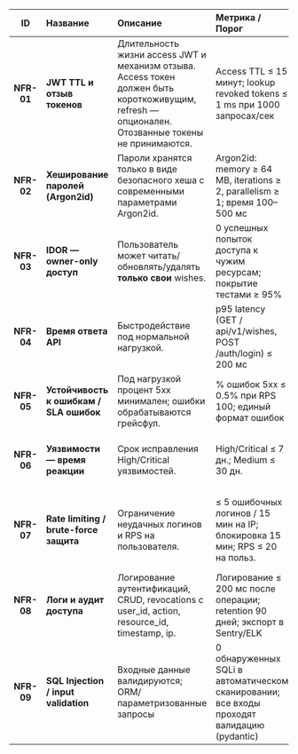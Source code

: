 |   **ID**   | **Название**                                 | **Описание**                                                                                                                                      | **Метрика / Порог**                                                                       | **Проверка (чем / где)**                                                                                       | **Компонент**                          | **Приоритет** |
| :--------: |:---------------------------------------------| :------------------------------------------------------------------------------------------------------------------------------------------------ |:------------------------------------------------------------------------------------------| :------------------------------------------------------------------------------------------------------------- |:---------------------------------------| :-----------: |
| **NFR-01** | **JWT TTL и отзыв токенов**                  | Длительность жизни access JWT и механизм отзыва. Access токен должен быть короткоживущим, refresh — опционален. Отозванные токены не принимаются. | Access TTL ≤ 15 минут; lookup revoked tokens ≤ 1 ms при 1000 запросах/сек                 | Интеграционные и нагрузочные тесты; ручное тестирование revocation; CI проверка поведения при истечении/отзыве | **Auth (JWT, revocation store)**       |    **High**   |
| **NFR-02** | **Хеширование паролей (Argon2id)**           | Пароли хранятся только в виде безопасного хеша с современными параметрами Argon2id.                                                               | Argon2id: memory ≥ 64 MB, iterations ≥ 2, parallelism ≥ 1; время 100–500 мс               | Unit / integration test, локальный bench на CI                                                                 | **Auth (password hashing)**            |    **High**   |
| **NFR-03** | **IDOR — owner-only доступ**                 | Пользователь может читать/обновлять/удалять **только свои** wishes.                                                                               | 0 успешных попыток доступа к чужим ресурсам; покрытие тестами ≥ 95%                       | Автоматические тесты API (pytest); security/fuzz тесты                                                         | **API (wishes endpoints)**             |  **Critical** |
| **NFR-04** | **Время ответа API**                         | Быстродействие под нормальной нагрузкой.                                                                                                          | p95 latency (GET / api/v1/wishes, POST /auth/login) ≤ 200 мс                              | Нагрузочные тесты (locust/k6) в staging; CI smoke тесты с p95 метрикой                                         | **API, DB**                            |   **Medium**  |
| **NFR-05** | **Устойчивость к ошибкам / SLA ошибок**      | Под нагрузкой процент 5xx минимален; ошибки обрабатываются грейсфул.                                                                              | % ошибок 5xx ≤ 0.5% при RPS 100; единый формат ошибок                                     | Нагрузочные + интеграционные тесты; мониторинг (Sentry, metrics)                                               | **API, DB**                            |    **High**   |
| **NFR-06** | **Уязвимости — время реакции**               | Срок исправления High/Critical уязвимостей.                                                                                                       | High/Critical ≤ 7 дн.; Medium ≤ 30 дн.                                                    | Сканы (dependabot, OS scans); tracking issues; отчёт о закрытии                                                | **CI / Deps / Security**               |    **High**   |
| **NFR-07** | **Rate limiting / brute-force защита**       | Ограничение неудачных логинов и RPS на пользователя.                                                                                              | ≤ 5 ошибочных логинов / 15 мин на IP; блокировка 15 мин; RPS ≤ 20 на польз.               | Интеграционные тесты (симуляция brute-force); мониторинг rate-limit счётчиков                                  | **Auth, API gateway**                  |    **High**   |
| **NFR-08** | **Логи и аудит доступа**                     | Логирование аутентификаций, CRUD, revocations с user_id, action, resource_id, timestamp, ip.                                                      | Логирование ≤ 200 мс после операции; retention 90 дней; экспорт в Sentry/ELK              | Проверка логов в тестах; unit тесты логгера; верификация формата                                               | **Logging / Audit**                    |   **Medium**  |
| **NFR-09** | **SQL Injection / input validation**         | Входные данные валидируются; ORM/параметризованные запросы                                                                                        | 0 обнаруженных SQLi в автоматическом сканировании; все входы проходят валидацию (pydantic)| Static analysis, DAST/DAST scans, security tests                                                               | **API, DB**                            |   **Critical**|
